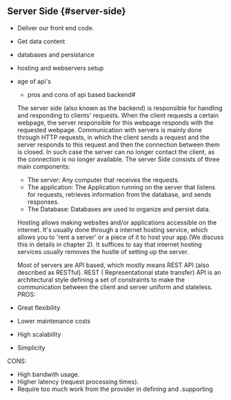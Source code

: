 ## Server Side {#server-side}

* Deliver our front end code.
* Get data content
* databases and persistance
* hosting and webservers setup
* age of api's
  * pros and cons of api based backend\#
  
  The server side (also known as the backend) is responsible for handling and responding to clients' requests.
  When the client requests a certain webpage, the server responsible for this webpage responds with the requested webpage. Communication with servers is mainly done through HTTP requests, in which the client sends a request and the server responds to this request and then the connection between them is closed. In such case the server can no longer contact the client, as the connection is no longer available.
  The server Side consists of three main components:
  * The server: Any computer that receives the requests.
  * The application: The Application running on the server that listens for requests, retrieves information from the database, and sends responses.
  * The Database: Databases are used to organize and persist data.

  Hosting allows making websites and/or applications accessible on the internet. It's usually done through a internet hosting service, which allows you to 'rent a server' or a piece of it to host your app.(We discuss this in details in chapter 2). It suffices to say that internet hosting services usually removes the hustle of setting up the server.
  
  Most of servers are API based, which mostly means REST API (also described as RESTful). REST (
Representational state transfer) API is an architectural style defining a set of constraints to make the communication between the client and server uniform and stateless.
PROS:
* Great flexibility
* Lower maintenance costs
* High scalability
* Simplicity 

CONS:
* High bandwith usage.
* Higher latency (request processing times).
* Require too much work from the provider in defining and .supporting 